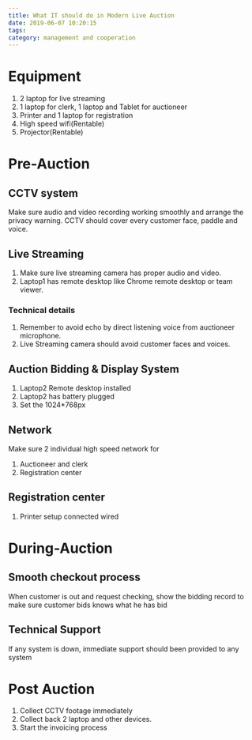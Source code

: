 ```yaml
---
title: What IT should do in Modern Live Auction
date: 2019-06-07 10:20:15
tags:
category: management and cooperation
---
```


# Equipment

1. 2 laptop for live streaming
2. 1 laptop for clerk, 1 laptop and Tablet for auctioneer
3. Printer and 1 laptop for registration
4. High speed wifi(Rentable)
5. Projector(Rentable)

# Pre-Auction

## CCTV system

Make sure audio and video recording working smoothly and arrange the privacy warning. CCTV should cover every customer face, paddle and voice.

## Live Streaming

1. Make sure live streaming camera has proper audio and video.
2. Laptop1 has remote desktop like Chrome remote desktop or team viewer.

### Technical details

1. Remember to avoid echo by direct listening voice from auctioneer microphone.
2. Live Streaming camera should avoid customer faces and voices.

## Auction Bidding & Display System

1. Laptop2 Remote desktop installed
2. Laptop2 has battery plugged
3. Set the 1024\*768px

## Network

Make sure 2 individual high speed network for

1. Auctioneer and clerk
2. Registration center

## Registration center

1. Printer setup connected wired

# During-Auction

## Smooth checkout process

When customer is out and request checking, show the bidding record to make sure customer bids knows what he has bid

## Technical Support

If any system is down, immediate support should been provided to any system

# Post Auction

1. Collect CCTV footage immediately
2. Collect back 2 laptop and other devices.
3. Start the invoicing process
